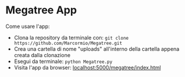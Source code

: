 # Megatree App

Come usare l'app:

- Clona la repository da terminale con: ```git clone https://github.com/Marcormio/Megatree.git```
- Crea una cartella di nome "uploads" all'interno della cartella appena creata dalla clonazione
- Esegui da terminale: ```python Megatree.py```
- Visita l'app da browser: [localhost:5000/megatree/index.html](localhost:5000/megatree/index.html)